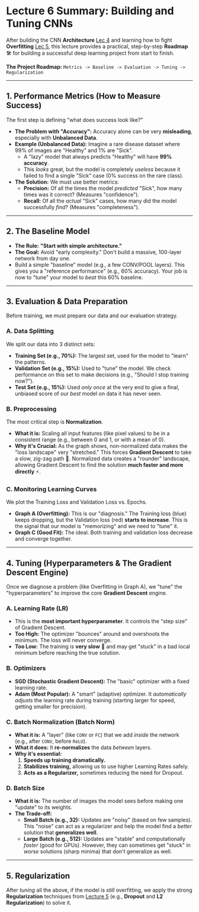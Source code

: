 # Lecture 6 Summary: Building and Tuning CNNs

After building the CNN **Architecture** [Lec 4](cnn2.md) and learning how to fight **Overfitting** [Lec 5](CNN_Overfitting_Regularization.md), this lecture provides a practical, step-by-step **Roadmap** 🛠️ for building a successful deep learning project from start to finish.

**The Project Roadmap:**
`Metrics -> Baseline -> Evaluation -> Tuning -> Regularization`

---

## 1. Performance Metrics (How to Measure Success)

The first step is defining "what does success look like?"

* **The Problem with "Accuracy":** Accuracy alone can be very **misleading**, especially with **Unbalanced Data**.
* **Example (Unbalanced Data):** Imagine a rare disease dataset where 99% of images are "Healthy" and 1% are "Sick".
    * A "lazy" model that always predicts "Healthy" will have **99% accuracy**.
    * This *looks* great, but the model is completely *useless* because it failed to find a single "Sick" case (0% success on the rare class).
* **The Solution:** We must use better metrics:
    * **Precision:** Of all the times the model *predicted* "Sick", how many times was it correct? (Measures "confidence").
    * **Recall:** Of all the *actual* "Sick" cases, how many did the model successfully *find*? (Measures "completeness").



---

## 2. The Baseline Model

* **The Rule:** **"Start with simple architecture."**
* **The Goal:** Avoid "early complexity." Don't build a massive, 100-layer network from day one.
* Build a simple "baseline" model (e.g., a few CONV/POOL layers). This gives you a "reference performance" (e.g., 60% accuracy). Your job is now to "tune" your model to *beat* this 60% baseline.

---

## 3. Evaluation & Data Preparation

Before training, we must prepare our data and our evaluation strategy.

### A. Data Splitting
We split our data into 3 distinct sets:
* **Training Set (e.g., 70%):** The largest set, used for the model to "learn" the patterns.
* **Validation Set (e.g., 15%):** Used to "tune" the model. We check performance on this set to make decisions (e.g., "Should I stop training now?").
* **Test Set (e.g., 15%):** Used *only once* at the very end to give a final, unbiased score of our *best* model on data it has never seen.

### B. Preprocessing
The most critical step is **Normalization**.
* **What it is:** Scaling all input features (like pixel values) to be in a consistent range (e.g., between 0 and 1, or with a mean of 0).
* **Why it's Crucial:** As the graph shows, non-normalized data makes the "loss landscape" very "stretched." This forces **Gradient Descent** to take a slow, zig-zag path 🐢. Normalized data creates a "rounder" landscape, allowing Gradient Descent to find the solution **much faster and more directly** ⚡️.



### C. Monitoring Learning Curves
We plot the Training Loss and Validation Loss vs. Epochs.
* **Graph A (Overfitting):** This is our "diagnosis." The Training loss (blue) keeps dropping, but the Validation loss (red) **starts to increase**. This is the signal that our model is "memorizing" and we need to "tune" it.
* **Graph C (Good Fit):** The ideal. Both training and validation loss decrease and converge together.



---

## 4. Tuning (Hyperparameters & The Gradient Descent Engine)

Once we diagnose a problem (like Overfitting in Graph A), we "tune" the "hyperparameters" to improve the core **Gradient Descent** engine.

### A. Learning Rate (LR)
* This is the **most important hyperparameter**. It controls the "step size" of Gradient Descent.
* **Too High:** The optimizer "bounces" around and overshoots the minimum. The loss will never converge.
* **Too Low:** The training is **very slow** 🐢 and may get "stuck" in a bad local minimum before reaching the true solution.



### B. Optimizers
* **SGD (Stochastic Gradient Descent):** The "basic" optimizer with a fixed learning rate.
* **Adam (Most Popular):** A "smart" (adaptive) optimizer. It *automatically adjusts* the learning rate during training (starting larger for speed, getting smaller for precision).

### C. Batch Normalization (Batch Norm)
* **What it is:** A "layer" (like `CONV` or `FC`) that we add *inside* the network (e.g., after `CONV`, before `ReLU`).
* **What it does:** It **re-normalizes** the data *between* layers.
* **Why it's essential:**
    1.  **Speeds up training dramatically.**
    2.  **Stabilizes training,** allowing us to use higher Learning Rates safely.
    3.  **Acts as a Regularizer,** sometimes reducing the need for Dropout.

### D. Batch Size
* **What it is:** The number of images the model sees before making one "update" to its weights.
* **The Trade-off:**
    * **Small Batch (e.g., 32):** Updates are "noisy" (based on few samples). This "noise" can act as a regularizer and help the model find a *better* solution that **generalizes well**.
    * **Large Batch (e.g., 512):** Updates are "stable" and computationally *faster* (good for GPUs). However, they can sometimes get "stuck" in *worse* solutions (sharp minima) that don't generalize as well.

---

## 5. Regularization

After *tuning* all the above, if the model is *still* overfitting, we apply the strong **Regularization** techniques from [Lecture 5](CNN_Overfitting_Regularization.md) (e.g., **Dropout** and **L2 Regularization**) to solve it.

